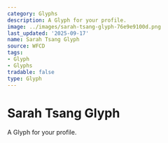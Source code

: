 ```yaml
---
category: Glyphs
description: A Glyph for your profile.
image: ../images/sarah-tsang-glyph-76e9e9100d.png
last_updated: '2025-09-17'
name: Sarah Tsang Glyph
source: WFCD
tags:
- Glyph
- Glyphs
tradable: false
type: Glyph
---
```


# Sarah Tsang Glyph

A Glyph for your profile.

